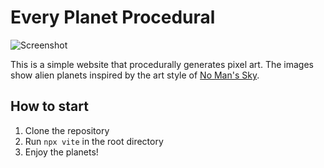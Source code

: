 # Every Planet Procedural

![Screenshot](https://i.imgur.com/OAnNCrI.png)

This is a simple website that procedurally generates pixel art.
The images show alien planets inspired by the art style of [No Man's Sky](https://www.youtube.com/watch?v=RRpDn5qPp3s).

## How to start

1. Clone the repository
2. Run `npx vite` in the root directory
3. Enjoy the planets!
